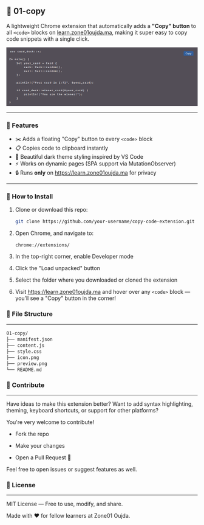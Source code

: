 ## 🧩 01-copy

A lightweight Chrome extension that automatically adds a **"Copy" button** to all `<code>` blocks on [learn.zone01oujda.ma](https://learn.zone01oujda.ma), making it super easy to copy code snippets with a single click.

![screenshot](./preview.png)

---

### 🚀 Features

- ✂️ Adds a floating "Copy" button to every `<code>` block
- 📋 Copies code to clipboard instantly
- 🎨 Beautiful dark theme styling inspired by VS Code
- ⚡ Works on dynamic pages (SPA support via MutationObserver)
- 🔒 Runs **only** on https://learn.zone01oujda.ma for privacy

---

### 🔧 How to Install

1. Clone or download this repo:

    ```bash
    git clone https://github.com/your-username/copy-code-extension.git
    ```

2. Open Chrome, and navigate to:

    ```shell
    chrome://extensions/
    ```
3. In the top-right corner, enable Developer mode

4. Click the "Load unpacked" button

5. Select the folder where you downloaded or cloned the extension

6. Visit https://learn.zone01oujda.ma and hover over any `<code>` block — you’ll see a "Copy" button in the corner!


### 📁 File Structure
---

```shell
01-copy/
├── manifest.json
├── content.js
├── style.css
├── icon.png
├── preview.png
└── README.md
```

### 🤝 Contribute
---

Have ideas to make this extension better? Want to add syntax highlighting, theming, keyboard shortcuts, or support for other platforms?

You're very welcome to contribute!

- Fork the repo

- Make your changes

- Open a Pull Request 🚀

Feel free to open issues or suggest features as well.

### 📄 License
---

MIT License — Free to use, modify, and share.

Made with ❤️ for fellow learners at Zone01 Oujda.